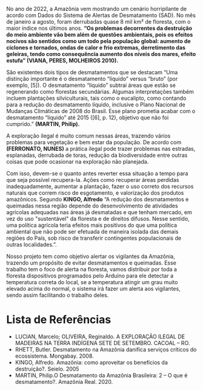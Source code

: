 No ano de 2022, a Amazônia vem mostrando um cenário horripilante de acordo com Dados do Sistema de Alertas de Desmatamento (SAD). No mês de janeiro a agosto, foram derrubadas quase 8 mil km² de floresta, com o maior índice nos últimos anos. **“Os problemas decorrentes da destruição do meio ambiente vão bem além de questões ambientais, pois os efeitos nocivos são sentidos como um todo pela população global: aumento de ciclones e tornados, ondas de calor e frio extremas, derretimento das geleiras, tendo como consequência aumento dos níveis dos mares, efeito estufa” (VIANA, PERES, MOLHEIROS 2010).**

São existentes dois tipos de desmatamentos que se destacam “Uma distinção importante é o desmatamento “líquido” versus “bruto” (por exemplo, [5]). O desmatamento “líquido” subtrai áreas que estão se regenerando como florestas secundárias. Algumas interpretações também incluem plantações silviculturais, tais como o eucalipto, como contando para a redução do desmatamento líquido, inclusive o Plano Nacional de Mudanças Climáticas de 2008 do Brasil. Esse plano prometia acabar com o desmatamento “líquido” até 2015 ([6], p. 12), objetivo que não foi cumprido.” **(MARTIN, Philip).**

A exploração ilegal é muito comum nessas áreas, trazendo vários problemas para vegetação e bem estar da população. De acordo com **(FERRONATO, NUNES)** a prática ilegal pode trazer problemas nas estradas, esplanadas, derrubada de toras, redução da biodiversidade entre outras coisas que pode ocasionar na exploração não planejada.

Com isso, devem-se o quanto antes reverter essa situação a tempo para que seja possível recupera-la. Ações como recuperar áreas perdidas inadequadamente, aumentar a plantação, fazer o uso correto dos recursos naturais que correm risco de esgotamento, e valorização dos produtos amazônicos. Segundo **KINGO, Alfredo** “A redução dos desmatamentos e queimadas nessa região depende do desenvolvimento de atividades agrícolas adequadas nas áreas já desmatadas e que tenham mercado, em vez do uso "sustentável" da floresta e de direitos difusos. Nesse sentido, uma política agrícola teria efeitos mais positivos do que uma política ambiental que não pode ser efetuada de maneira isolada das demais regiões do País, sob risco de transferir contingentes populacionais de outras localidades.”.

Nosso projeto tem como objetivo alertar os vigilantes da Amazônia, trazendo um propósito de evitar desmatamentos e queimadas. Esse trabalho tem o foco de alerta na floresta, vamos distribuir por toda a floresta dispositivos programados pelo Arduíno para ele detectar a temperatura correta do local, se a temperatura atingir um grau muito elevado acima do normal, o sistema irá fazer um alerta aos vigilantes, sendo assim facilitando o trabalho deles.

# Lista de Referências
* LUCIAN, Marcelo; OLIVEIRA, Reginaldo. A EXPLORAÇÃO ILEGAL DE MADEIRAS NA TERRA INDÍGENA SETE DE SETEMBRO. CACOAL – RO. 
* RHETT, Butler. Desmatamento na Amazônia danifica serviços críticos do ecossistema. Mongabay. 2008.
* KINGO, Alfredo. Amazônia: como aproveitar os benefícios da destruição?. Seielo. 2005
* MARTIN, Philip.O Desmatamento da Amazônia Brasileira: 2 – O que é desmatamento?. Amazônia Real. 2020.
